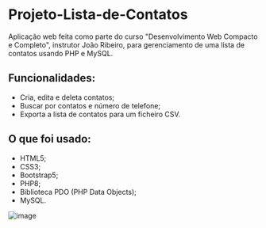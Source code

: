 # Projeto-Lista-de-Contatos
Aplicação web feita como parte do curso "Desenvolvimento Web Compacto e Completo", instrutor João Ribeiro, para gerenciamento de uma lista de contatos usando PHP e MySQL.

## Funcionalidades:
- Cria, edita e deleta contatos;
- Buscar por contatos e número de telefone;
- Exporta a lista de contatos para um ficheiro CSV.

## O que foi usado:
- HTML5;
- CSS3;
- Bootstrap5;
- PHP8;
- Biblioteca PDO (PHP Data Objects);
- MySQL.

![image](https://github.com/getulio-werle/Projeto-Lista-de-Contatos/assets/116128557/4e1c2351-efca-4dff-9fd1-a8ea699dd99a)
